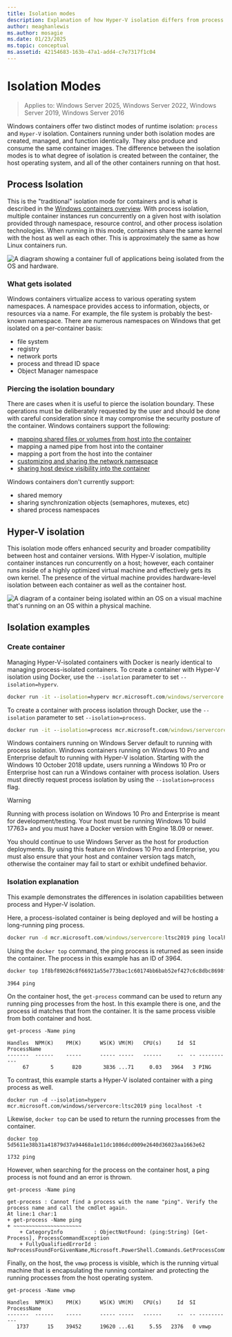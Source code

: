 ```yaml
---
title: Isolation modes
description: Explanation of how Hyper-V isolation differs from process isolated containers.
author: meaghanlewis
ms.author: mosagie
ms.date: 01/23/2025
ms.topic: conceptual
ms.assetid: 42154683-163b-47a1-add4-c7e7317f1c04
---
```


# Isolation Modes

> Applies to: Windows Server 2025, Windows Server 2022, Windows Server 2019, Windows Server 2016

Windows containers offer two distinct modes of runtime isolation: `process` and `Hyper-V` isolation. Containers running under both isolation modes are created, managed, and function identically. They also produce and consume the same container images. The difference between the isolation modes is to what degree of isolation is created between the container, the host operating system, and all of the other containers running on that host.

## Process Isolation

This is the "traditional" isolation mode for containers and is what is described in the [Windows containers overview](../about/index.md). With process isolation, multiple container instances run concurrently on a given host with isolation provided through namespace, resource control, and other process isolation technologies. When running in this mode, containers share the same kernel with the host as well as each other.  This is approximately the same as how Linux containers run.

![A diagram showing a container full of applications being isolated from the OS and hardware.](media/container-arch-process.png)

### What gets isolated

Windows containers virtualize access to various operating system namespaces. A namespace provides access to information, objects, or resources via a name. For example, the file system is probably the best-known namespace. There are numerous namespaces on Windows that get isolated on a per-container basis:

- file system
- registry
- network ports
- process and thread ID space
- Object Manager namespace

### Piercing the isolation boundary

There are cases when it is useful to pierce the isolation boundary. These operations must be deliberately requested by the user and should be done with careful consideration since it may compromise the security posture of the container. Windows containers support the following:

- [mapping shared files or volumes from host into the container](./persistent-storage.md)
- mapping a named pipe from host into the container
- mapping a port from the host into the container
- [customizing and sharing the network namespace](../container-networking/network-isolation-security.md#kubernetes-pods)
- [sharing host device visibility into the container](../deploy-containers/hardware-devices-in-containers.md)

Windows containers don't currently support:

- shared memory
- sharing synchronization objects (semaphores, mutexes, etc)
- shared process namespaces

## Hyper-V isolation

This isolation mode offers enhanced security and broader compatibility between host and container versions. With Hyper-V isolation, multiple container instances run concurrently on a host; however, each container runs inside of a highly optimized virtual machine and effectively gets its own kernel. The presence of the virtual machine provides hardware-level isolation between each container as well as the container host.

![A diagram of a container being isolated within an OS on a visual machine that's running on an OS within a physical machine.](media/container-arch-hyperv.png)

## Isolation examples

### Create container

Managing Hyper-V-isolated containers with Docker is nearly identical to managing process-isolated containers. To create a container with Hyper-V isolation using Docker, use the `--isolation` parameter to set `--isolation=hyperv`.

```cmd
docker run -it --isolation=hyperv mcr.microsoft.com/windows/servercore:ltsc2019 cmd
```

To create a container with process isolation through Docker, use the `--isolation` parameter to set `--isolation=process`.

```cmd
docker run -it --isolation=process mcr.microsoft.com/windows/servercore:ltsc2019 cmd
```

Windows containers running on Windows Server default to running with process isolation. Windows containers running on Windows 10 Pro and Enterprise default to running with Hyper-V isolation. Starting with the Windows 10 October 2018 update, users running a Windows 10 Pro or Enterprise host can run a Windows container with process isolation. Users must directly request process isolation by using the `--isolation=process` flag.

> [!WARNING]
> Running with process isolation on Windows 10 Pro and Enterprise is meant for development/testing. Your host must be running Windows 10 build 17763+ and you must have a Docker version with Engine 18.09 or newer.
>
> You should continue to use Windows Server as the host for production deployments. By using this feature on Windows 10 Pro and Enterprise, you must also ensure that your host and container version tags match, otherwise the container may fail to start or exhibit undefined behavior.

### Isolation explanation

This example demonstrates the differences in isolation capabilities between process and Hyper-V isolation.

Here, a process-isolated container is being deployed and will be hosting a long-running ping process.

``` cmd
docker run -d mcr.microsoft.com/windows/servercore:ltsc2019 ping localhost -t
```

Using the `docker top` command, the ping process is returned as seen inside the container. The process in this example has an ID of 3964.

``` cmd
docker top 1f8bf89026c8f66921a55e773bac1c60174bb6bab52ef427c6c8dbc8698f9d7a

3964 ping
```

On the container host, the `get-process` command can be used to return any running ping processes from the host. In this example there is one, and the process id matches that from the container. It is the same process visible from both container and host.

```
get-process -Name ping

Handles  NPM(K)    PM(K)      WS(K) VM(M)   CPU(s)     Id  SI ProcessName
-------  ------    -----      ----- -----   ------     --  -- -----------
     67       5      820       3836 ...71     0.03   3964   3 PING
```

To contrast, this example starts a Hyper-V isolated container with a ping process as well.

```
docker run -d --isolation=hyperv mcr.microsoft.com/windows/servercore:ltsc2019 ping localhost -t
```

Likewise, `docker top` can be used to return the running processes from the container.

```
docker top 5d5611e38b31a41879d37a94468a1e11dc1086dcd009e2640d36023aa1663e62

1732 ping
```

However, when searching for the process on the container host, a ping process is not found and an error is thrown.

```
get-process -Name ping

get-process : Cannot find a process with the name "ping". Verify the process name and call the cmdlet again.
At line:1 char:1
+ get-process -Name ping
+ ~~~~~~~~~~~~~~~~~~~~~~
    + CategoryInfo          : ObjectNotFound: (ping:String) [Get-Process], ProcessCommandException
    + FullyQualifiedErrorId : NoProcessFoundForGivenName,Microsoft.PowerShell.Commands.GetProcessCommand
```

Finally, on the host, the `vmwp` process is visible, which is the running virtual machine that is encapsulating the running container and protecting the running processes from the host operating system.

```
get-process -Name vmwp

Handles  NPM(K)    PM(K)      WS(K) VM(M)   CPU(s)     Id  SI ProcessName
-------  ------    -----      ----- -----   ------     --  -- -----------
   1737      15    39452      19620 ...61     5.55   2376   0 vmwp
```
